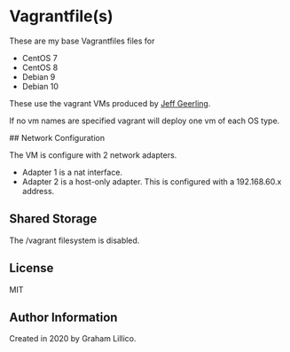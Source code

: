 # Vagrantfile(s)

These are my base Vagrantfiles files for

- CentOS 7
- CentOS 8
- Debian 9
- Debian 10

These use the vagrant VMs produced by [Jeff Geerling](https://app.vagrantup.com/geerlingguy/).

If no vm names are specified vagrant will deploy one vm of each OS type.

## Network Configuration

The VM is configure with 2 network adapters.

- Adapter 1 is a nat interface.
- Adapter 2 is a host-only adapter. This is configured with a 192.168.60.x address.

## Shared Storage

The /vagrant filesystem is disabled.

## License

MIT

## Author Information

Created in 2020 by Graham Lillico.
